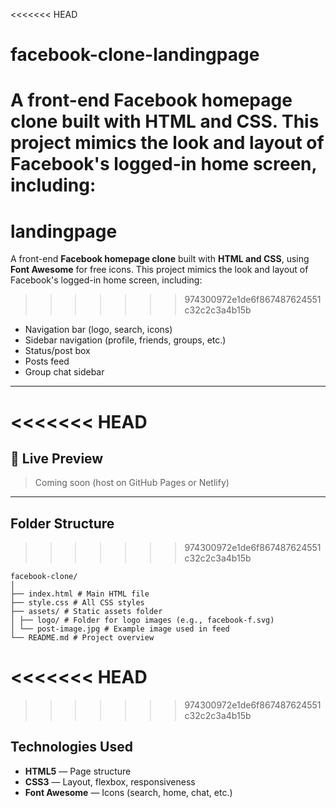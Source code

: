 <<<<<<< HEAD
# facebook-clone-landingpage
A front-end **Facebook homepage clone** built with **HTML and CSS**. This project mimics the look and layout of Facebook's logged-in home screen, including:
=======
# landingpage
A front-end **Facebook homepage clone** built with **HTML and CSS**, using **Font Awesome** for free icons. This project mimics the look and layout of Facebook's logged-in home screen, including:
>>>>>>> 974300972e1de6f867487624551c32c2c3a4b15b

- Navigation bar (logo, search, icons)
- Sidebar navigation (profile, friends, groups, etc.)
- Status/post box
- Posts feed
- Group chat sidebar

---

<<<<<<< HEAD
=======
## 🚀 Live Preview

> Coming soon (host on GitHub Pages or Netlify)

---

##  Folder Structure
>>>>>>> 974300972e1de6f867487624551c32c2c3a4b15b
```
facebook-clone/
│
├── index.html # Main HTML file
├── style.css # All CSS styles
├── assets/ # Static assets folder
│ ├── logo/ # Folder for logo images (e.g., facebook-f.svg)
│ └── post-image.jpg # Example image used in feed
└── README.md # Project overview
```
<<<<<<< HEAD
=======

>>>>>>> 974300972e1de6f867487624551c32c2c3a4b15b
##  Technologies Used

- **HTML5** — Page structure
- **CSS3** — Layout, flexbox, responsiveness
- **Font Awesome** — Icons (search, home, chat, etc.)
